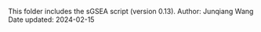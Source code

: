 This folder includes the sGSEA script (version 0.13).
Author: Junqiang Wang
Date updated: 2024-02-15
